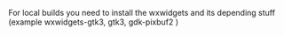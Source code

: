 For local builds you need to install the wxwidgets and its depending stuff
(example wxwidgets-gtk3, gtk3, gdk-pixbuf2 )
